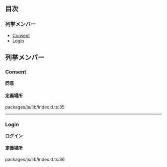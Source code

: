 ## 目次

### 列挙メンバー

- [Consent](Prompt.md#consent)
- [Login](Prompt.md#login)

## 列挙メンバー

### Consent

**同意**

#### 定義場所

packages/js/lib/index.d.ts:35

---

### Login

**ログイン**

#### 定義場所

packages/js/lib/index.d.ts:36